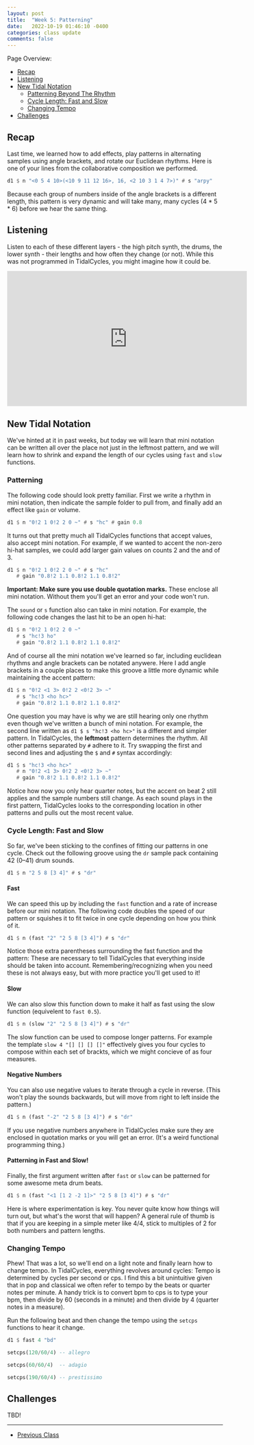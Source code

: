 ```yaml
---
layout: post
title:  "Week 5: Patterning"
date:   2022-10-19 01:46:10 -0400
categories: class update
comments: false
---
```


Page Overview:
* [Recap](#recap)
* [Listening](#listening)
* [New Tidal Notation](#new-tidal-notation)
   * [Patterning Beyond The Rhythm](#patterning)
   * [Cycle Length: Fast and Slow](#cycle-length-fast-and-slow)
   * [Changing Tempo](#changing-tempo)
* [Challenges](#challenges)

## Recap
Last time, we learned how to add effects, play patterns in alternating samples using angle brackets, and rotate our Euclidean rhythms. Here is one of your lines from the collaborative composition we performed.

```haskell
d1 $ n "<0 5 4 10>(<10 9 11 12 16>, 16, <2 10 3 1 4 7>)" # s "arpy"
```

Because each group of numbers inside of the angle brackets is a different length, this pattern is very dynamic and will take many, many cycles (4 * 5 * 6) before we hear the same thing.

## Listening
Listen to each of these different layers - the high pitch synth, the drums, the lower synth - their lengths and how often they change (or not). While this was not programmed in TidalCycles, you might imagine how it could be.

<iframe width="560" height="315" src="https://www.youtube.com/embed/qqI5-2G-x4w" title="YouTube video player" frameborder="0" allow="accelerometer; autoplay; clipboard-write; encrypted-media; gyroscope; picture-in-picture" allowfullscreen></iframe>

## New Tidal Notation
We've hinted at it in past weeks, but today we will learn that mini notation can be written all over the place not just in the leftmost pattern, and we will learn how to shrink and expand the length of our cycles using `fast` and `slow` functions.

### Patterning
The following code should look pretty familiar. First we write a rhythm in mini notation, then indicate the sample folder to pull from, and finally add an effect like `gain` or volume.

```haskell
d1 $ n "0!2 1 0!2 2 0 ~" # s "hc" # gain 0.8
```
It turns out that pretty much all TidalCycles functions that accept values, also accept mini notation. For example, if we wanted to accent the non-zero hi-hat samples, we could add larger gain values on counts 2 and the and of 3.

```haskell
d1 $ n "0!2 1 0!2 2 0 ~" # s "hc" 
   # gain "0.8!2 1.1 0.8!2 1.1 0.8!2"
```

**Important: Make sure you use double quotation marks.** These enclose all mini notation. Without them you'll get an error and your code won't run.

The `sound` or `s` function also can take in mini notation. For example, the following code changes the last hit to be an open hi-hat:

```haskell
d1 $ n "0!2 1 0!2 2 0 ~" 
   # s "hc!3 ho" 
   # gain "0.8!2 1.1 0.8!2 1.1 0.8!2"
```

And of course all the mini notation we've learned so far, including euclidean rhythms and angle brackets can be notated anywere. Here I add angle brackets in a couple places to make this groove a little more dynamic while maintaining the accent pattern:

```haskell
d1 $ n "0!2 <1 3> 0!2 2 <0!2 3> ~"
   # s "hc!3 <ho hc>" 
   # gain "0.8!2 1.1 0.8!2 1.1 0.8!2"
```

One question you may have is why we are still hearing only one rhythm even though we've written a bunch of mini notation. For example, the second line written as `d1 $ s "hc!3 <ho hc>"` is a different and simpler pattern. In TidalCycles, the **leftmost** pattern determines the rhythm. All other patterns separated by `#` adhere to it. Try swapping the first and second lines and adjusting the `$` and `#` syntax accordingly:

```haskell
d1 $ s "hc!3 <ho hc>" 
   # n "0!2 <1 3> 0!2 2 <0!2 3> ~"
   # gain "0.8!2 1.1 0.8!2 1.1 0.8!2"
```

Notice how now you only hear quarter notes, but the accent on beat 2 still applies and the sample numbers still change. As each sound plays in the first pattern, TidalCycles looks to the corresponding location in other patterns and pulls out the most recent value.

### Cycle Length: Fast and Slow
So far, we've been sticking to the confines of fitting our patterns in one cycle. Check out the following groove using the `dr` sample pack containing 42 (0–41) drum sounds.

```haskell
d1 $ n "2 5 8 [3 4]" # s "dr"
```

#### Fast
We can speed this up by including the `fast` function and a rate of increase before our mini notation. The following code doubles the speed of our pattern or squishes it to fit twice in one cycle depending on how you think of it.

```haskell
d1 $ n (fast "2" "2 5 8 [3 4]") # s "dr"
```

Notice those extra parentheses surrounding the fast function and the pattern: These are necessary to tell TidalCycles that everything inside should be taken into account. Remembering/recognizing when you need these is not always easy, but with more practice you'll get used to it!

#### Slow
We can also slow this function down to make it half as fast using the slow function (equivelent to `fast 0.5`). 

```haskell
d1 $ n (slow "2" "2 5 8 [3 4]") # s "dr"
```

The slow function can be used to compose longer patterns. For example the template `slow 4 "[] [] [] []"` effectively gives you four cycles to compose within each set of brackts, which we might concieve of as four measures.

#### Negative Numbers
You can also use negative values to iterate through a cycle in reverse. (This won't play the sounds backwards, but will move from right to left inside the pattern.) 

```haskell
d1 $ n (fast "-2" "2 5 8 [3 4]") # s "dr"
```

If you use negative numbers anywhere in TidalCycles make sure they are enclosed in quotation marks or you will get an error. (It's a weird functional programming thing.)

#### Patterning in Fast and Slow!
Finally, the first argument written after `fast` or `slow` can be patterned for some awesome meta drum beats.

```haskell
d1 $ n (fast "<1 [1 2 -2 1]>" "2 5 8 [3 4]") # s "dr"
```

Here is where experimentation is key. You never quite know how things will turn out, but what's the worst that will happen? A general rule of thumb is that if you are keeping in a simple meter like 4/4, stick to multiples of 2 for both numbers and pattern lengths.

### Changing Tempo
Phew! That was a lot, so we'll end on a light note and finally learn how to change tempo. In TidalCycles, everything revolves around cycles: Tempo is determined by cycles per second or cps. I find this a bit unintuitive given that in pop and classical we often refer to tempo by the beats or quarter notes per minute. A handy trick is to convert bpm to cps is to type your bpm, then divide by 60 (seconds in a minute) and then divide by 4 (quarter notes in a measure).

Run the following beat and then change the tempo using the `setcps` functions to hear it change.

```haskell
d1 $ fast 4 "bd"

setcps(120/60/4) -- allegro

setcps(60/60/4)  -- adagio

setcps(190/60/4) -- prestissimo
```

## Challenges
TBD!

---

* [Previous Class](/laptopclass/class/update/2022/10/12/week4-5.html)
